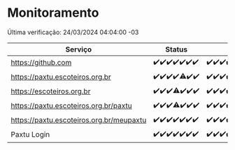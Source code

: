 # Monitoramento

Última verificação: 24/03/2024 04:04:00 -03

|Serviço|Status|Últimas 24h|
|---|---|---|
|https://github.com|<span title="2024-03-17: OK=24">✔️</span><span title="2024-03-18: OK=24">✔️</span><span title="2024-03-19: OK=24">✔️</span><span title="2024-03-20: OK=24">✔️</span><span title="2024-03-21: OK=24">✔️</span><span title="2024-03-22: OK=24">✔️</span><span title="2024-03-23: OK=7">✔️</span>|<span title="23/03/2024 04:07:00 -03 : 200">✔️</span><span title="23/03/2024 05:07:00 -03 : 200">✔️</span><span title="23/03/2024 06:06:00 -03 : 200">✔️</span><span title="23/03/2024 07:04:00 -03 : 200">✔️</span><span title="23/03/2024 08:02:00 -03 : 200">✔️</span><span title="23/03/2024 09:11:00 -03 : 200">✔️</span><span title="23/03/2024 10:03:00 -03 : 200">✔️</span><span title="23/03/2024 11:03:00 -03 : 200">✔️</span><span title="23/03/2024 12:07:00 -03 : 200">✔️</span><span title="23/03/2024 13:06:00 -03 : 200">✔️</span><span title="23/03/2024 14:05:00 -03 : 200">✔️</span><span title="23/03/2024 15:07:00 -03 : 200">✔️</span><span title="23/03/2024 16:02:00 -03 : 200">✔️</span><span title="23/03/2024 17:06:00 -03 : 200">✔️</span><span title="23/03/2024 18:03:00 -03 : 200">✔️</span><span title="23/03/2024 19:06:00 -03 : 200">✔️</span><span title="23/03/2024 20:04:00 -03 : 200">✔️</span><span title="23/03/2024 21:33:00 -03 : 200">✔️</span><span title="23/03/2024 22:44:00 -03 : 200">✔️</span><span title="23/03/2024 23:17:00 -03 : 200">✔️</span><span title="24/03/2024 00:06:00 -03 : 200">✔️</span><span title="24/03/2024 01:07:00 -03 : 200">✔️</span><span title="24/03/2024 02:06:00 -03 : 200">✔️</span><span title="24/03/2024 03:07:00 -03 : 200">✔️</span><span title="24/03/2024 04:04:00 -03 : 200">✔️</span>|
|https://paxtu.escoteiros.org.br|<span title="2024-03-17: OK=24">✔️</span><span title="2024-03-18: OK=24">✔️</span><span title="2024-03-19: OK=24">✔️</span><span title="2024-03-20: OK=24">✔️</span><span title="2024-03-21: OK=23, Falhas=1">⚠️</span><span title="2024-03-22: OK=24">✔️</span><span title="2024-03-23: OK=7">✔️</span>|<span title="23/03/2024 04:07:00 -03 : 200">✔️</span><span title="23/03/2024 05:07:00 -03 : 200">✔️</span><span title="23/03/2024 06:06:00 -03 : 200">✔️</span><span title="23/03/2024 07:04:00 -03 : 200">✔️</span><span title="23/03/2024 08:02:00 -03 : 200">✔️</span><span title="23/03/2024 09:11:00 -03 : 200">✔️</span><span title="23/03/2024 10:03:00 -03 : 200">✔️</span><span title="23/03/2024 11:03:00 -03 : 200">✔️</span><span title="23/03/2024 12:07:00 -03 : 200">✔️</span><span title="23/03/2024 13:06:00 -03 : 200">✔️</span><span title="23/03/2024 14:05:00 -03 : 200">✔️</span><span title="23/03/2024 15:07:00 -03 : 200">✔️</span><span title="23/03/2024 16:02:00 -03 : 200">✔️</span><span title="23/03/2024 17:06:00 -03 : 200">✔️</span><span title="23/03/2024 18:03:00 -03 : 200">✔️</span><span title="23/03/2024 19:06:00 -03 : 200">✔️</span><span title="23/03/2024 20:04:00 -03 : 200">✔️</span><span title="23/03/2024 21:33:00 -03 : 200">✔️</span><span title="23/03/2024 22:44:00 -03 : 200">✔️</span><span title="23/03/2024 23:17:00 -03 : 200">✔️</span><span title="24/03/2024 00:06:00 -03 : 200">✔️</span><span title="24/03/2024 01:07:00 -03 : 200">✔️</span><span title="24/03/2024 02:06:00 -03 : 200">✔️</span><span title="24/03/2024 03:07:00 -03 : 200">✔️</span><span title="24/03/2024 04:04:00 -03 : 200">✔️</span>|
|https://escoteiros.org.br|<span title="2024-03-17: OK=24">✔️</span><span title="2024-03-18: OK=24">✔️</span><span title="2024-03-19: OK=24">✔️</span><span title="2024-03-20: OK=22, Falhas=2">⚠️</span><span title="2024-03-21: OK=24">✔️</span><span title="2024-03-22: OK=24">✔️</span><span title="2024-03-23: OK=7">✔️</span>|<span title="23/03/2024 04:07:00 -03 : 200">✔️</span><span title="23/03/2024 05:07:00 -03 : 200">✔️</span><span title="23/03/2024 06:06:00 -03 : 200">✔️</span><span title="23/03/2024 07:04:00 -03 : 200">✔️</span><span title="23/03/2024 08:02:00 -03 : 200">✔️</span><span title="23/03/2024 09:11:00 -03 : 200">✔️</span><span title="23/03/2024 10:03:00 -03 : 200">✔️</span><span title="23/03/2024 11:03:00 -03 : 200">✔️</span><span title="23/03/2024 12:07:00 -03 : 200">✔️</span><span title="23/03/2024 13:06:00 -03 : 200">✔️</span><span title="23/03/2024 14:05:00 -03 : 200">✔️</span><span title="23/03/2024 15:07:00 -03 : 200">✔️</span><span title="23/03/2024 16:02:00 -03 : 200">✔️</span><span title="23/03/2024 17:06:00 -03 : 200">✔️</span><span title="23/03/2024 18:03:00 -03 : 200">✔️</span><span title="23/03/2024 19:06:00 -03 : 200">✔️</span><span title="23/03/2024 20:04:00 -03 : 200">✔️</span><span title="23/03/2024 21:33:00 -03 : 200">✔️</span><span title="23/03/2024 22:44:00 -03 : 200">✔️</span><span title="23/03/2024 23:17:00 -03 : 200">✔️</span><span title="24/03/2024 00:06:00 -03 : 200">✔️</span><span title="24/03/2024 01:07:00 -03 : 200">✔️</span><span title="24/03/2024 02:06:00 -03 : 200">✔️</span><span title="24/03/2024 03:07:00 -03 : 200">✔️</span><span title="24/03/2024 04:04:00 -03 : 200">✔️</span>|
|https://paxtu.escoteiros.org.br/paxtu|<span title="2024-03-17: OK=24">✔️</span><span title="2024-03-18: OK=24">✔️</span><span title="2024-03-19: OK=24">✔️</span><span title="2024-03-20: OK=23, Falhas=1">⚠️</span><span title="2024-03-21: OK=24">✔️</span><span title="2024-03-22: OK=24">✔️</span><span title="2024-03-23: OK=7">✔️</span>|<span title="23/03/2024 04:07:00 -03 : 200">✔️</span><span title="23/03/2024 05:07:00 -03 : 200">✔️</span><span title="23/03/2024 06:06:00 -03 : 200">✔️</span><span title="23/03/2024 07:04:00 -03 : 200">✔️</span><span title="23/03/2024 08:02:00 -03 : 200">✔️</span><span title="23/03/2024 09:11:00 -03 : 200">✔️</span><span title="23/03/2024 10:03:00 -03 : 200">✔️</span><span title="23/03/2024 11:03:00 -03 : 200">✔️</span><span title="23/03/2024 12:07:00 -03 : 200">✔️</span><span title="23/03/2024 13:06:00 -03 : 200">✔️</span><span title="23/03/2024 14:05:00 -03 : 200">✔️</span><span title="23/03/2024 15:07:00 -03 : 200">✔️</span><span title="23/03/2024 16:02:00 -03 : 200">✔️</span><span title="23/03/2024 17:06:00 -03 : 200">✔️</span><span title="23/03/2024 18:03:00 -03 : 200">✔️</span><span title="23/03/2024 19:06:00 -03 : 200">✔️</span><span title="23/03/2024 20:04:00 -03 : 200">✔️</span><span title="23/03/2024 21:33:00 -03 : 200">✔️</span><span title="23/03/2024 22:44:00 -03 : 200">✔️</span><span title="23/03/2024 23:17:00 -03 : 200">✔️</span><span title="24/03/2024 00:06:00 -03 : 200">✔️</span><span title="24/03/2024 01:07:00 -03 : 200">✔️</span><span title="24/03/2024 02:06:00 -03 : 200">✔️</span><span title="24/03/2024 03:07:00 -03 : 200">✔️</span><span title="24/03/2024 04:04:00 -03 : 200">✔️</span>|
|https://paxtu.escoteiros.org.br/meupaxtu|<span title="2024-03-17: OK=24">✔️</span><span title="2024-03-18: OK=24">✔️</span><span title="2024-03-19: OK=24">✔️</span><span title="2024-03-20: OK=24">✔️</span><span title="2024-03-21: OK=24">✔️</span><span title="2024-03-22: OK=24">✔️</span><span title="2024-03-23: OK=7">✔️</span>|<span title="23/03/2024 04:07:00 -03 : 200">✔️</span><span title="23/03/2024 05:07:00 -03 : 200">✔️</span><span title="23/03/2024 06:06:00 -03 : 200">✔️</span><span title="23/03/2024 07:04:00 -03 : 200">✔️</span><span title="23/03/2024 08:02:00 -03 : 200">✔️</span><span title="23/03/2024 09:11:00 -03 : 200">✔️</span><span title="23/03/2024 10:03:00 -03 : 200">✔️</span><span title="23/03/2024 11:03:00 -03 : 200">✔️</span><span title="23/03/2024 12:07:00 -03 : 200">✔️</span><span title="23/03/2024 13:06:00 -03 : 200">✔️</span><span title="23/03/2024 14:05:00 -03 : 200">✔️</span><span title="23/03/2024 15:07:00 -03 : 200">✔️</span><span title="23/03/2024 16:02:00 -03 : 200">✔️</span><span title="23/03/2024 17:06:00 -03 : 200">✔️</span><span title="23/03/2024 18:03:00 -03 : 200">✔️</span><span title="23/03/2024 19:06:00 -03 : 200">✔️</span><span title="23/03/2024 20:04:00 -03 : 200">✔️</span><span title="23/03/2024 21:33:00 -03 : 200">✔️</span><span title="23/03/2024 22:44:00 -03 : 200">✔️</span><span title="23/03/2024 23:17:00 -03 : 200">✔️</span><span title="24/03/2024 00:06:00 -03 : 200">✔️</span><span title="24/03/2024 01:07:00 -03 : 200">✔️</span><span title="24/03/2024 02:06:00 -03 : 200">✔️</span><span title="24/03/2024 03:07:00 -03 : 200">✔️</span><span title="24/03/2024 04:04:00 -03 : 200">✔️</span>|
|Paxtu Login|<span title="2024-03-17: OK=24">✔️</span><span title="2024-03-18: OK=24">✔️</span><span title="2024-03-19: OK=24">✔️</span><span title="2024-03-20: OK=24">✔️</span><span title="2024-03-21: OK=24">✔️</span><span title="2024-03-22: OK=24">✔️</span><span title="2024-03-23: OK=7">✔️</span>|<span title="23/03/2024 04:07:00 -03 : 200">✔️</span><span title="23/03/2024 05:07:00 -03 : 200">✔️</span><span title="23/03/2024 06:06:00 -03 : 200">✔️</span><span title="23/03/2024 07:04:00 -03 : 200">✔️</span><span title="23/03/2024 08:02:00 -03 : 200">✔️</span><span title="23/03/2024 09:11:00 -03 : 200">✔️</span><span title="23/03/2024 10:03:00 -03 : 200">✔️</span><span title="23/03/2024 11:03:00 -03 : 200">✔️</span><span title="23/03/2024 12:07:00 -03 : 200">✔️</span><span title="23/03/2024 13:06:00 -03 : 200">✔️</span><span title="23/03/2024 14:05:00 -03 : 200">✔️</span><span title="23/03/2024 15:07:00 -03 : 200">✔️</span><span title="23/03/2024 16:02:00 -03 : 200">✔️</span><span title="23/03/2024 17:06:00 -03 : 200">✔️</span><span title="23/03/2024 18:03:00 -03 : 200">✔️</span><span title="23/03/2024 19:06:00 -03 : 200">✔️</span><span title="23/03/2024 20:04:00 -03 : 200">✔️</span><span title="23/03/2024 21:33:00 -03 : 200">✔️</span><span title="23/03/2024 22:44:00 -03 : 200">✔️</span><span title="23/03/2024 23:17:00 -03 : 200">✔️</span><span title="24/03/2024 00:06:00 -03 : 200">✔️</span><span title="24/03/2024 01:07:00 -03 : 200">✔️</span><span title="24/03/2024 02:06:00 -03 : 200">✔️</span><span title="24/03/2024 03:07:00 -03 : 200">✔️</span><span title="24/03/2024 04:04:00 -03 : 200">✔️</span>|
